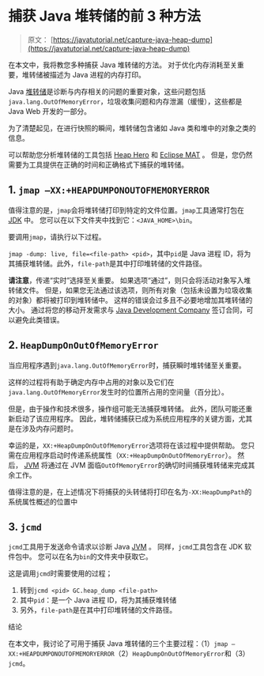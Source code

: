 # 捕获 Java 堆转储的前 3 种方法

> 原文： [https://javatutorial.net/capture-java-heap-dump](https://javatutorial.net/capture-java-heap-dump)

在本文中，我将教您多种捕获 Java 堆转储的方法。 对于优化内存消耗至关重要，堆转储被描述为 Java 进程的内存打印。

Java [堆转储](https://www.ibm.com/support/knowledgecenter/en/SS3KLZ/com.ibm.java.diagnostics.memory.analyzer.doc/heapdump.html)是诊断与内存相关的问题的重要对象，这些问题包括`java.lang.OutOfMemoryError`，垃圾收集问题和内存泄漏（缓慢），这些都是 Java Web 开发的一部分。

为了清楚起见，在进行快照的瞬间，堆转储包含诸如 Java 类和堆中的对象之类的信息。

可以帮助您分析堆转储的工具包括 [Heap Hero](http://heaphero.io) 和 [Eclipse MAT](https://www.eclipse.org/mat/) 。 但是，您仍然需要为工具提供在正确的时间和正确格式下捕获的堆转储。

## 1\. `jmap –XX:+HEAPDUMPONOUTOFMEMORYERROR`

值得注意的是，`jmap`会将堆转储打印到特定的文件位置。`jmap`工具通常打包在 [JDK](https://javatutorial.net/install-java-8-jdk-on-ubuntu) 中。 您可以在以下文件夹中找到它：`<JAVA_HOME>\bin`。

要调用`jmap`，请执行以下过程。

`jmap -dump: live, file=<file-path> <pid>`，其中`pid`是 Java 进程 ID，将为其捕获堆转储。此外，`file-path`是其中打印堆转储的文件路径。

**请注意**，传递“实时”选择至关重要。 如果选项“通过”，则只会将活动对象写入堆转储文件。 但是，如果您无法通过该选项，则所有对象（包括未设置为垃圾收集的对象）都将被打印到堆转储中。 这样的错误会过多且不必要地增加其堆转储的大小。 通过将您的移动开发需求与 [Java Development Company](https://www.nearshore-it.eu/java-development/) 签订合同，可以避免此类错误。

## 2\. `HeapDumpOnOutOfMemoryError`

当应用程序遇到`java.lang.OutOfMemoryError`时，捕获瞬时堆转储至关重要。

这样的过程将有助于确定内存中占用的对象以及它们在`java.lang.OutOfMemoryError`发生时的位置所占用的空间量（百分比）。

但是，由于操作和技术很多，操作组可能无法捕获堆转储。 此外，团队可能还重新启动了该应用程序。 因此，堆转储捕获已成为系统应用程序的关键方面，尤其是在涉及内存问题时。

幸运的是，`XX:+HeapDumpOnOutOfMemoryError`选项将在该过程中提供帮助。 您只需在应用程序启动时传递系统属性（`XX:+HeapDumpOnOutOfMemoryError`）。 然后， [JVM](https://javatutorial.net/jvm-explained) 将通过在 JVM 面临`OutOfMemoryError`的确切时间捕获堆转储来完成其余工作。

值得注意的是，在上述情况下将捕获的头转储将打印在名为`-XX:HeapDumpPath`的系统属性概述的位置中

## 3\. `jcmd`

`jcmd`工具用于发送命令请求以诊断 Java [JVM](https://javatutorial.net/jvm-explained) 。 同样，`jcmd`工具包含在 JDK 软件包中。 您可以在名为`bin`的文件夹中获取它。

这是调用`jcmd`时需要使用的过程；

1.  转到`jcmd <pid> GC.heap_dump <file-path>`
2.  其中`pid`：是一个 Java 进程 ID，将为其捕获堆转储
4.  另外，`file-path`是在其中打印堆转储的文件路径。

结论

在本文中，我讨论了可用于捕获 Java 堆转储的三个主要过程：（1）`jmap –XX:+HEAPDUMPONOUTOFMEMORYERROR`（2）`HeapDumpOnOutOfMemoryError`和（3）`jcmd`。